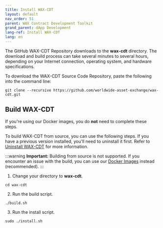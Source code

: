 ```yaml
---
title: Install WAX-CDT
layout: default
nav_order: 51
parent: WAX Contract Development Toolkit
grand_parent: dApp Development
lang-ref: Install WAX-CDT
lang: en
---
```


The GitHub WAX-CDT Repository downloads to the **wax-cdt** directory. The download and build process can take several minutes to several hours, depending on your Internet connection, operating system, and hardware specifications.

To download the WAX-CDT Source Code Repository, paste the following into the command line:

```
git clone --recursive https://github.com/worldwide-asset-exchange/wax-cdt.git
```

## Build WAX-CDT

If you're using our Docker images, you do **not** need to complete these steps.

To build WAX-CDT from source, you can use the following steps. If you have a previous version installed, you'll need to uninstall it first. Refer to [Uninstall WAX-CDT](/docs/tutorials/cdt_uninstall) for more information.

:::warning
<strong>Important:</strong> Building from source is not supported. If you encounter an issue with the build, you can use our [Docker Images](/docs/dapp-development/docker-setup/) instead (recommended).
:::

1. Change your directory to **wax-cdt**.

```
cd wax-cdt
```

2. Run the build script.

```
./build.sh
```

3. Run the install script.

```
sudo ./install.sh
```
